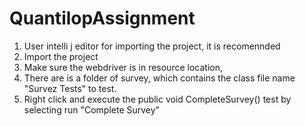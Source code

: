 # QuantilopAssignment


1. User intelli j editor for importing the project, it is recomennded
2. Import the project
3. Make sure the webdriver is in resource location,  
4. There are is a folder of survey, which contains the class file name "Survez Tests" to test. 
5. Right click and execute the public void CompleteSurvey() test by selecting run "Complete Survey"
